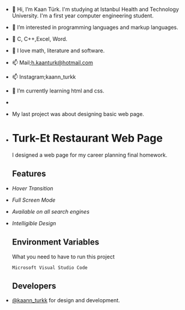 - 👋 Hi, I’m Kaan Türk. I'm studying at Istanbul Health and Technology University. I'm a first year computer engineering student. 
- 👀 I’m interested in programming languages and markup languages.
- 👀 C, C++,Excel, Word.
- 💞️ I love math, literature and software.
- 📫 Mail;h.kaanturk@hotmail.com
- 📫 Instagram;kaann_turkk
- 🌱 I’m currently learning html and css.
- 
- My last project was about designing basic web page.
- # Turk-Et Restaurant Web Page

  I designed a web page for my career planning final homework.






  ## Features

- *Hover Transition*
- *Full Screen Mode*
- *Available on all search engines*
- *Intelligible Design*


  
  ## Environment Variables

  What you need to have to run this project


  `Microsoft Visual Studio Code`



  
  ## Developers
- [@kaann_turkk](https://github.com/KaanTurk) for design and development.

  
